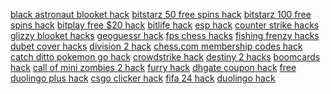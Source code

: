 <a href="https://datastudio.google.com/reporting/78a4e43b-34d1-4325-af8a-965d6bdda346?s=black-astronaut-blooket-hack">black astronaut blooket hack</a>
<a href="https://datastudio.google.com/reporting/c6a6b377-518c-4174-ae88-5987715a206b?s=bitstarz-50-free-spins-hack">bitstarz 50 free spins hack</a>
<a href="https://datastudio.google.com/reporting/5cae3e02-a40a-4531-bd01-e0c088c2040c?s=bitstarz-100-free-spins-hack">bitstarz 100 free spins hack</a>
<a href="https://datastudio.google.com/reporting/afb9f67e-9cdf-4744-9e8f-b1e4aa1d8e7a?s=bitplay-free-20-hack">bitplay free $20 hack</a>
<a href="https://datastudio.google.com/reporting/5724a7d2-92eb-4a19-99bd-2c2a1a03d05b?s=bitlife-hack">bitlife hack</a>
<a href="https://datastudio.google.com/reporting/64e1af77-8676-4d6e-b813-185b9aebf8de?s=esp-hack">esp hack</a>
<a href="https://datastudio.google.com/reporting/824e4139-79c9-4554-8556-a31e62ef6d04?s=counter-strike-hacks">counter strike hacks</a>
<a href="https://datastudio.google.com/reporting/827b7439-22b3-455a-b5c7-e1cf36e2453f?s=glizzy-blooket-hacks">glizzy blooket hacks</a>
<a href="https://datastudio.google.com/reporting/82a5e459-54de-42ce-998f-66888bc32f6e?s=geoguessr-hack">geoguessr hack</a>
<a href="https://datastudio.google.com/reporting/82ae844f-2585-446f-899a-2e2957c3ac6e?s=fps-chess-hacks">fps chess hacks</a>
<a href="https://datastudio.google.com/reporting/83069d17-9d77-43d0-a359-25d0b0e88fb5?s=fishing-frenzy-hacks">fishing frenzy hacks</a>
<a href="https://datastudio.google.com/reporting/83838774-b09c-42b2-a6f5-d59166223eee?s=dubet-cover-hacks">dubet cover hacks</a>
<a href="https://datastudio.google.com/reporting/8583eccf-a9b9-4226-843d-b88e955b6496?s=division-2-hack">division 2 hack</a>
<a href="https://datastudio.google.com/reporting/85f3a7e9-83af-4dcd-8f39-883bb4e9c9c6?s=chess-com-membership-codes-hack">chess.com membership codes hack</a>
<a href="https://datastudio.google.com/reporting/86fc5344-ffcb-49b1-803e-3435dc13eb13?s=catch-ditto-pokemon-go-hack">catch ditto pokemon go hack</a>
<a href="https://datastudio.google.com/reporting/d3f07520-9e7f-4c75-96b0-b5369f840021?s=crowdstrike-hack">crowdstrike hack</a>
<a href="https://datastudio.google.com/reporting/ff0914b7-4516-491f-8467-bd9f9079b294?s=destiny-2-hacks">destiny 2 hacks</a>
<a href="https://datastudio.google.com/reporting/e4592ca2-d60c-4b8f-9d6d-417f247fd093?s=boomcards-hack">boomcards hack</a>
<a href="https://datastudio.google.com/reporting/e48c780f-a780-4b1f-a423-fd2f740558ce?s=call-of-mini-zombies-2-hack">call of mini zombies 2 hack</a>
<a href="https://datastudio.google.com/reporting/e4bf19e8-4810-4e38-90c5-b186510615d9?s=furry-hack">furry hack</a>
<a href="https://datastudio.google.com/reporting/e558c0cf-3bc9-4930-8330-d90343c36692?s=dhgate-coupon-hack">dhgate coupon hack</a>
<a href="https://datastudio.google.com/reporting/e78f374b-5b21-4a35-92ab-c97b75a34560?s=free-duolingo-plus-hack">free duolingo plus hack</a>
<a href="https://datastudio.google.com/reporting/e7e33b8d-7cb3-4890-94e2-412a6909daf3?s=csgo-clicker-hack">csgo clicker hack</a>
<a href="https://datastudio.google.com/reporting/e84b2a61-b6ea-4d59-8c5f-b4aed0db7174?s=fifa-24-hack">fifa 24 hack</a>
<a href="https://datastudio.google.com/reporting/eb8d470e-ffe1-46d4-b984-831a837070f4?s=duolingo-hack">duolingo hack</a>
